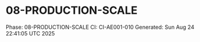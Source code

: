 # 08-PRODUCTION-SCALE
Phase: 08-PRODUCTION-SCALE
CI: CI-AE001-010
Generated: Sun Aug 24 22:41:05 UTC 2025
